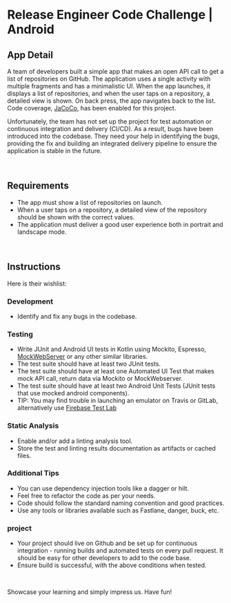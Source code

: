 # Release Engineer Code Challenge | Android

## App Detail
A team of developers built a simple app that makes an open API call to get a list of repositories on GitHub. The application uses a single activity with multiple fragments and has a minimalistic UI. When the app launches, it displays a list of repositories, and when the user taps on a repository, a detailed view is shown. On back press, the app navigates back to the list. Code coverage, [JaCoCo](https://github.com/jacoco/jacoco), has been enabled for this project.

Unfortunately, the team has not set up the project for test automation or continuous integration and delivery (CI/CD). As a result, bugs have been introduced into the codebase. They need your help in identifying the bugs, providing the fix and building an integrated delivery pipeline to ensure the application is stable in the future.

</br>

## Requirements
- The app must show a list of repositories on launch.
- When a user taps on a repository, a detailed view of the repository should be shown with the correct values.
- The application must deliver a good user experience both in portrait and landscape mode.

</br>

## Instructions
Here is their wishlist:

### Development
- Identify and fix any bugs in the codebase.

### Testing
- Write JUnit and Android UI tests in Kotlin using Mockito, Espresso, [MockWebServer](https://github.com/square/okhttp/tree/master/mockwebserver) or any other similar libraries.
- The test suite should have at least two JUnit tests.
- The test suite should have at least one Automated UI Test that makes mock API call, return data via Mockito or MockWebserver.
- The test suite should have at least two Android Unit Tests (JUnit tests that use mocked android components).
- TIP: You may find trouble in launching an emulator on Travis or GitLab, alternatively use [Firebase Test Lab](https://firebase.google.com/docs/test-lab/android/command-line)

### Static Analysis
- Enable and/or add a linting analysis tool.
- Store the test and linting results documentation as artifacts or cached files.

### Additional Tips
- You can use dependency injection tools like a dagger or hilt.
- Feel free to refactor the code as per your needs.
- Code should follow the standard naming convention and good practices.
- Use any tools or libraries available such as Fastlane, danger, buck, etc.

### project
- Your project should live on Github and be set up for continuous integration - running builds and automated tests on every pull request. It should be easy for other developers to add to the code base.
- Ensure build is successful, with the above conditions when tested.

</br>

Showcase your learning and simply impress us. Have fun!
